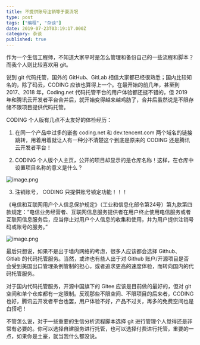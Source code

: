 ```yaml
---
title: 不提供账号注销等于耍流氓
type: post
tags: ["编程", "杂谈"]
date: 2019-07-23T03:19:17.000Z
category: 杂谈
published: true
---
```


作为一个生信工程师，不知道大家平时是怎么管理和备份自己的一些流程和脚本？而我个人则比较喜欢用 git。

说到 git 代码托管，国外的 GitHub、GitLab 相信大家都已经很熟悉；国内比较知名的，除了码云，CODING 应该也算得上一个。在最开始的前几年，甚至到 2017、2018 年，Coding.net 代码托管平台的用户体验都还挺不错的，但 2019 年和腾讯云开发者平台合并后，就开始变得越来越鸡肋了，合并后虽然说是不限存储不限项目提供代码托管。

CODING 个人版有几点不太友好的体检经历：

1. 在同一个产品中过多的嵌套 coding.net 和 dev.tencent.com 两个域名的链接跳转，用着用着就让人有一种分不清楚这个到底是原来的 CODING 还是腾讯云开发者平台！

2. CODING 个人版个人主页，公开的项目却显示的是仓库名称！这样，在仓库中设置项目名称的意义是什么？

![image.png](https://qiniu.bioinit.com/yuque/0/2019/png/126032/1564793985315-6612949f-73ef-469b-8012-c472298ce266.png#align=left&display=inline&height=401&name=image.png&originHeight=401&originWidth=1085&size=56337&status=done&width=1085)


3. 注销账号， CODING 只提供账号锁定功能！！！

《电信和互联网用户个人信息保护规定》（工业和信息化部令第24号）第九款第四款规定：“电信业务经营者、互联网信息服务提供者在用户终止使用电信服务或者互联网信息服务后，应当停止对用户个人信息的收集和使用，并为用户提供注销号码或账号的服务。”

![image.png](https://qiniu.bioinit.com/yuque/0/2019/png/126032/1563852053671-7278912c-a49c-4ef0-aed4-5efece0ca413.png#align=left&display=inline&height=556&name=image.png&originHeight=556&originWidth=1111&size=87681&status=done&width=1111)

最后只想说，如果不是出于墙内网络的考虑，很多人应该都会选择 Github、Gitlab 的代码托管服务。当然，或许也有些人出于对 Github 账户/开源项目是否会受到美国出口管理条例管制的担心，或者追求更高的速度体验，而转向国内的代码托管服务。

对于国内代码托管服务，开源中国旗下的 Gitee 应该是目前做的最好的，但对 git 空间和单个仓库都有一定限制。反观那些不限空间、不限项目的后来者，CODING 也好，腾讯云开发者平台也罢，用户体验不好，产品不过关，再多的免费空间也是白搭吧！

不管怎么说，对于一些重要的生信分析流程脚本选择 git 进行管理个人觉得还是非常有必要的。你可以选择自建服务进行托管，也可以选择付费进行托管，重要的一点，如果你是土豪，就当我什么都没说。
